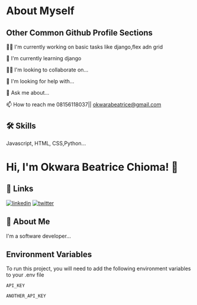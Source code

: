 # About Myself

## Other Common Github Profile Sections

👩‍💻 I'm currently working on basic tasks like django,flex adn grid

🧠 I'm currently learning django

👯‍♀️ I'm looking to collaborate on...

🤔 I'm looking for help with...

💬 Ask me about...

📫 How to reach me 08156118037|| okwarabeatrice@gmail.com

## 🛠 Skills

Javascript, HTML, CSS,Python...

# Hi, I'm Okwara Beatrice Chioma! 👋

## 🔗 Links

[![linkedin](https://img.shields.io/badge/linkedin-0A66C2?style=for-the-badge&logo=linkedin&logoColor=white)](https://www.linkedin.com/in/chioma-okwara-178149243/)
[![twitter](https://img.shields.io/badge/twitter-1DA1F2?style=for-the-badge&logo=twitter&logoColor=white)](https://twitter.com/Beatric03874128)

## 🚀 About Me

I'm a software developer...

## Environment Variables

To run this project, you will need to add the following environment variables to your .env file

`API_KEY`

`ANOTHER_API_KEY`
